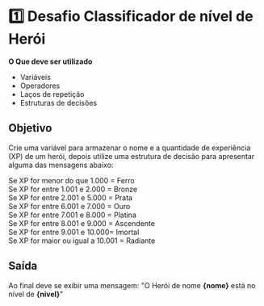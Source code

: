 # 1️⃣ Desafio Classificador de nível de Herói

**O Que deve ser utilizado**

- Variáveis
- Operadores
- Laços de repetição
- Estruturas de decisões

## Objetivo

Crie uma variável para armazenar o nome e a quantidade de experiência (XP) de um herói, depois utilize uma estrutura de decisão para apresentar alguma das mensagens abaixo:

Se XP for menor do que 1.000 = Ferro    
Se XP for entre 1.001 e 2.000 = Bronze  
Se XP for entre 2.001 e 5.000 = Prata   
Se XP for entre 6.001 e 7.000 = Ouro    
Se XP for entre 7.001 e 8.000 = Platina     
Se XP for entre 8.001 e 9.000 = Ascendente  
Se XP for entre 9.001 e 10.000= Imortal     
Se XP for maior ou igual a 10.001 = Radiante

## Saída

Ao final deve se exibir uma mensagem:
"O Herói de nome **{nome}** está no nível de **{nivel}**"
